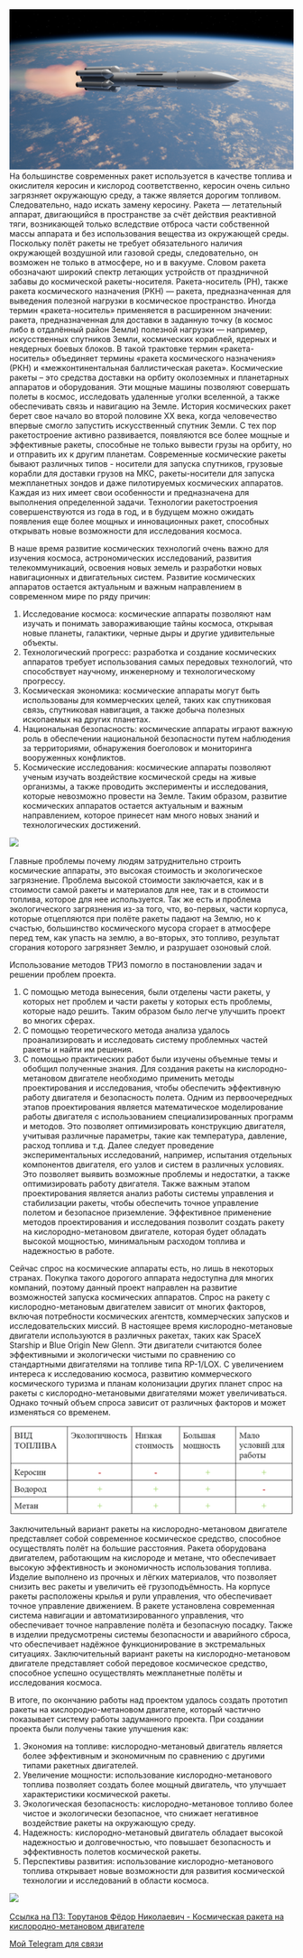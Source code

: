 <link rel="shortcut icon" type="image/png" href="image/Rocket4.png">

<img src="image/Rocket4.png"/>
  На большинстве современных ракет используется в качестве топлива и окислителя керосин и кислород соответственно, керосин очень сильно загрязняет окружающую среду, а также является дорогим топливом. Следовательно, надо искать замену керосину.
  Ракета — летательный аппарат, двигающийся в пространстве за счёт действия реактивной тяги, возникающей только вследствие отброса части собственной массы аппарата и без использования вещества из окружающей среды. Поскольку полёт ракеты не требует обязательного наличия окружающей воздушной или газовой среды, следовательно, он возможен не только в атмосфере, но и в вакууме. Словом ракета обозначают широкий спектр летающих устройств от праздничной забавы до космической ракеты-носителя.
  Ракета-носитель (РН), также ракета космического назначения (РКН) — ракета, предназначенная для выведения полезной нагрузки в космическое пространство.
  Иногда термин «ракета-носитель» применяется в расширенном значении: ракета, предназначенная для доставки в заданную точку (в космос либо в отдалённый район Земли) полезной нагрузки — например, искусственных спутников Земли, космических кораблей, ядерных и неядерных боевых блоков. В такой трактовке термин «ракета-носитель» объединяет термины «ракета космического назначения» (РКН) и «межконтинентальная баллистическая ракета».
  Космические ракеты – это средства доставки на орбиту околоземных и планетарных аппаратов и оборудования. Эти мощные машины позволяют совершать полеты в космос, исследовать удаленные уголки вселенной, а также обеспечивать связь и навигацию на Земле.
  История космических ракет берет свое начало во второй половине XX века, когда человечество впервые смогло запустить искусственный спутник Земли. С тех пор ракетостроение активно развивается, появляются все более мощные и эффективные ракеты, способные не только вывести грузы на орбиту, но и отправить их к другим планетам.
  Современные космические ракеты бывают различных типов - носители для запуска спутников, грузовые корабли для доставки грузов на МКС, ракеты-носители для запуска межпланетных зондов и даже пилотируемых космических аппаратов. Каждая из них имеет свои особенности и предназначена для выполнения определенной задачи.
  Технологии ракетостроения совершенствуются из года в год, и в будущем можно ожидать появления еще более мощных и инновационных ракет, способных открывать новые возможности для исследования космоса.

  В наше время развитие космических технологий очень важно для изучения космоса, астрономических исследований, развития телекоммуникаций, освоения новых земель и разработки новых навигационных и двигательных систем.
  Развитие космических аппаратов остается актуальным и важным направлением в современном мире по ряду причин:

  1.	Исследование космоса: космические аппараты позволяют нам изучать и понимать завораживающие тайны космоса, открывая новые планеты, галактики, черные дыры и другие удивительные объекты.
  2.	Технологический прогресс: разработка и создание космических аппаратов требует использования самых передовых технологий, что способствует научному, инженерному и технологическому прогрессу.
  3.	Космическая экономика: космические аппараты могут быть использованы для коммерческих целей, таких как спутниковая связь, спутниковая навигация, а также добыча полезных ископаемых на других планетах.
  4.	Национальная безопасность: космические аппараты играют важную роль в обеспечении национальной безопасности путем наблюдения за территориями, обнаружения боеголовок и мониторинга вооруженных конфликтов.
  5.	Космические исследования: космические аппараты позволяют ученым изучать воздействие космической среды на живые организмы, а также проводить эксперименты и исследования, которые невозможно провести на Земле.
  Таким образом, развитие космических аппаратов остается актуальным и важным направлением, которое принесет нам много новых знаний и технологических достижений.

<img src="gif/0001-0350_1.gif"/>

  Главные проблемы почему людям затруднительно строить космические аппараты, это высокая стоимость и экологическое загрязнение.
  Проблема высокой стоимости заключается, как и в стоимости самой ракеты и материалов для нее, так и в стоимости топлива, которое для нее используется.
  Так же есть и проблема экологического загрязнения из-за того, что, во-первых, части корпуса, которые отцепляются при полёте ракеты падают на Землю, но к счастью, большинство космического мусора сгорает в атмосфере перед тем, как упасть на землю, а во-вторых, это топливо, результат сгорания которого загрязняет Землю, и разрушает озоновый слой.

  Использование методов ТРИЗ помогло в постановлении задач и решении проблем проекта.
1.	С помощью метода вынесения, были отделены части ракеты, у которых нет проблем и части ракеты у которых есть проблемы, которые надо решить. Таким образом было легче улучшить проект во многих сферах.
2.	С помощью теоретического метода анализа удалось проанализировать и исследовать систему проблемных частей ракеты и найти им решения.
3.	С помощью практических работ были изучены объемные темы и обобщил полученные знания.
  Для создания ракеты на кислородно-метановом двигателе необходимо применить методы проектирования и исследования, чтобы обеспечить эффективную работу двигателя и безопасность полета. 
  Одним из первоочередных этапов проектирования является математическое моделирование работы двигателя с использованием специализированных программ и методов. Это позволяет оптимизировать конструкцию двигателя, учитывая различные параметры, такие как температура, давление, расход топлива и т.д. 
    Далее следует проведение экспериментальных исследований, например, испытания отдельных компонентов двигателя, его узлов и систем в различных условиях. Это позволяет выявить возможные проблемы и недостатки, а также оптимизировать работу двигателя.
  Также важным этапом проектирования является анализ работы системы управления и стабилизации ракеты, чтобы обеспечить точное управление полетом и безопасное приземление. 
Эффективное применение методов проектирования и исследования позволит создать ракету на кислородно-метановом двигателе, которая будет обладать высокой мощностью, минимальным расходом топлива и надежностью в работе.

  Сейчас спрос на космические аппараты есть, но лишь в некоторых странах. Покупка такого дорогого аппарата недоступна для многих компаний, поэтому данный проект направлен на развитие возможностей запуска космических аппаратов.
  Спрос на ракету с кислородно-метановым двигателем зависит от многих факторов, включая потребности космических агентств, коммерческих запусков и исследовательских миссий. 
В настоящее время кислородно-метановые двигатели используются в различных ракетах, таких как SpaceX Starship и Blue Origin New Glenn. Эти двигатели считаются более эффективными и экологически чистыми по сравнению со стандартными двигателями на топливе типа RP-1/LOX. 
  С увеличением интереса к исследованию космоса, развитию коммерческого космического туризма и планам колонизации других планет спрос на ракеты с кислородно-метановыми двигателями может увеличиваться.         Однако точный объем спроса зависит от различных факторов и может изменяться со временем.

<img src="image/image copy.png"/>

  Заключительный вариант ракеты на кислородно-метановом двигателе представляет собой современное космическое средство, способное осуществлять полёт на большие расстояния. Ракета оборудована двигателем, работающим на кислороде и метане, что обеспечивает высокую эффективность и экономичность использования топлива.
  Изделие выполнено из прочных и лёгких материалов, что позволяет снизить вес ракеты и увеличить её грузоподъёмность. На корпусе ракеты расположены крылья и рули управления, что обеспечивает точное управление движением.
  В ракете установлена современная система навигации и автоматизированного управления, что обеспечивает точное направление полёта и безопасную посадку. Также в изделии предусмотрены системы безопасности и аварийного сброса, что обеспечивает надёжное функционирование в экстремальных ситуациях.
  Заключительный вариант ракеты на кислородно-метановом двигателе представляет собой передовое космическое средство, способное успешно осуществлять межпланетные полёты и исследования космоса.

  В итоге, по окончанию работы над проектом удалось создать прототип ракеты на кислородно-метановом двигателе, который частично показывает систему работы задуманного проекта. При создании проекта были получены такие улучшения как:
  1. Экономия на топливе: кислородно-метановый двигатель является более эффективным и экономичным по сравнению с другими типами ракетных двигателей.
  2. Увеличение мощности: использование кислородно-метанового топлива позволяет создать более мощный двигатель, что улучшает характеристики космической ракеты.
  3. Экологическая безопасность: кислородно-метановое топливо более чистое и экологически безопасное, что снижает негативное воздействие ракеты на окружающую среду.
  4. Надежность: кислородно-метановый двигатель обладает высокой надежностью и долговечностью, что повышает безопасность и эффективность полетов космической ракеты.
  5. Перспективы развития: использование кислородно-метанового топлива открывает новые возможности для развития космической технологии и исследований в области космоса.

<img src="gif/ani2.gif"/>

[Ссылка на ПЗ: Торутанов Фёдор Николаевич - Космическая ракета на кислородно-метановом двигателе](https://github.com/SaT0t1s/RocketOM-0001/blob/420a514e423589857fa46f5d4c9415c28b26c698/Doc/%D0%9F%D0%97%20-%20%D0%A2%D0%BE%D1%80%D1%83%D1%82%D0%B0%D0%BD%D0%BE%D0%B2%20%D0%A4%D1%91%D0%B4%D0%BE%D1%80%20%D0%9D%D0%B8%D0%BA%D0%BE%D0%BB%D0%B0%D0%B5%D0%B2%D0%B8%D1%87%20-%20%D0%9A%D0%BE%D1%81%D0%BC%D0%B8%D1%87%D0%B5%D1%81%D0%BA%D0%B0%D1%8F%20%D1%80%D0%B0%D0%BA%D0%B5%D1%82%D0%B0%20%D0%BD%D0%B0%20%D0%BA%D0%B8%D1%81%D0%BB%D0%BE%D1%80%D0%BE%D0%B4%D0%BD%D0%BE-%D0%BC%D0%B5%D1%82%D0%B0%D0%BD%D0%BE%D0%B2%D0%BE%D0%BC%20%D0%B4%D0%B2%D0%B8%D0%B3%D0%B0%D1%82%D0%B5%D0%BB%D0%B5.pdf)

[Мой Telegram для связи](https://t.me/sat0t1s)

